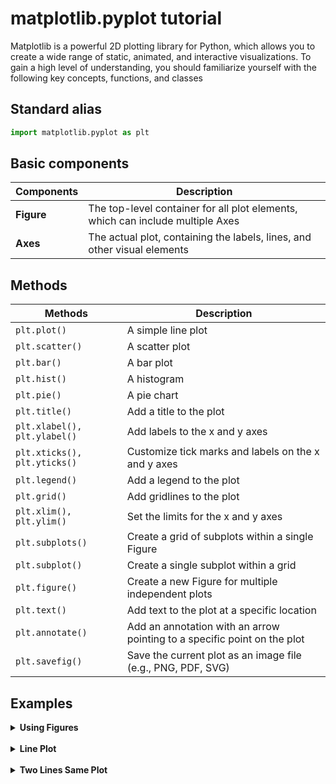 # matplotlib.pyplot tutorial

Matplotlib is a powerful 2D plotting library for Python, which allows you to create a wide range of static, animated, and interactive visualizations. To gain a high level of understanding, you should familiarize yourself with the following key concepts, functions, and classes

## Standard alias
```python
import matplotlib.pyplot as plt
```

## Basic components

| Components | Description |
| --- | --- |
|**Figure**|The top-level container for all plot elements, which can include multiple Axes|
|**Axes**| The actual plot, containing the labels, lines, and other visual elements|

## Methods

| Methods | Description |
| --- | --- |
| `plt.plot()` | A simple line plot |
| `plt.scatter()` | A scatter plot |
| `plt.bar()` | A bar plot |
| `plt.hist()` | A histogram |
| `plt.pie()` |  A pie chart |
| `plt.title()` | Add a title to the plot |
| `plt.xlabel(), plt.ylabel()` | Add labels to the x and y axes |
| `plt.xticks(), plt.yticks()` | Customize tick marks and labels on the x and y axes |
| `plt.legend()` | Add a legend to the plot |
| `plt.grid()` | Add gridlines to the plot |
| `plt.xlim(), plt.ylim()` | Set the limits for the x and y axes|
|`plt.subplots()` | Create a grid of subplots within a single Figure|
|`plt.subplot()`| Create a single subplot within a grid|
|`plt.figure()`| Create a new Figure for multiple independent plots|
|`plt.text()`| Add text to the plot at a specific location|
|`plt.annotate()`| Add an annotation with an arrow pointing to a specific point on the plot|
|`plt.savefig()`| Save the current plot as an image file (e.g., PNG, PDF, SVG)|


## Examples

<details><summary><b>Using Figures</b></summary>

```python
x = np.linspace(0, 10, 100)
y1 = np.sin(x)
y2 = np.cos(x)

# Create the first figure and plot
plt.figure(1, figsize=(6, 4))
plt.plot(x, y1)
plt.title('Sine Wave')
plt.xlabel('x')
plt.ylabel('sin(x)')

# Create the second figure and plot
plt.figure(2, figsize=(6, 4))
plt.plot(x, y2)
plt.title('Cosine Wave')
plt.xlabel('x')
plt.ylabel('cos(x)')

# Switch back to Figure 1 and add gridlines
plt.figure(1)
plt.grid(True)

# Show both figures
plt.show()
```
    
</details><br>

<details><summary><b>Line Plot</b></summary>
    
```python
x = np.linspace(0, 10, 100)
y = np.sin(x)

plt.plot(x, y, linestyle='--', linewidth=2, color='red', marker='o', markersize=4)
plt.title('Sine Wave')
plt.xlabel('x')
plt.ylabel('sin(x)')
plt.show()

```

</details><br>

<details><summary><b>Two Lines Same Plot</b></summary>

```python
import matplotlib.pyplot as plt
import numpy as np

# Define the demand and supply functions
def demand(price):
    return 10 - price

def supply(price):
    return price - 4

# Create an array of prices
prices = np.linspace(0, 10, 100)

# Calculate the quantity demanded and supplied at each price
quantity_demanded = demand(prices)
quantity_supplied = supply(prices)

# Create a new figure
fig, ax = plt.subplots()

# Plot the demand and supply curves
ax.plot(prices, quantity_demanded, label='Demand')
ax.plot(prices, quantity_supplied, label='Supply')

# Add axes labels and a title
ax.set_xlabel('Price')
ax.set_ylabel('Quantity')
ax.set_title('Supply and Demand Curve')

# Add a legend to the plot
ax.legend()

# Show the plot
plt.show()

```

</details>